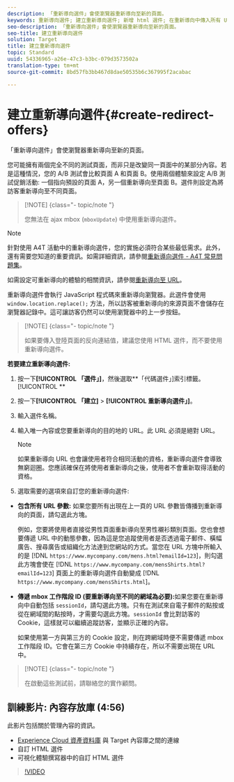 ```yaml
---
description: 「重新導向選件」會使瀏覽器重新導向至新的頁面。
keywords: 重新導向選件; 建立重新導向選件; 新增 html 選件; 在重新導向中傳入所有 URL 參數; 在重新導向中傳入 mboxSessionId (只有在要重新導向至不同網域時才需要)
seo-description: 「重新導向選件」會使瀏覽器重新導向至新的頁面。
seo-title: 建立重新導向選件
solution: Target
title: 建立重新導向選件
topic: Standard
uuid: 54336965-a26e-47c3-b3bc-079d3573502a
translation-type: tm+mt
source-git-commit: 8bd57fb3bb467d8dae50535b6c367995f2acabac

---
```



# 建立重新導向選件{#create-redirect-offers}

「重新導向選件」會使瀏覽器重新導向至新的頁面。

您可能擁有兩個完全不同的測試頁面，而非只是改變同一頁面中的某部分內容。若是這種情況，您的 A/B 測試會比較頁面 A 和頁面 B。使用兩個體驗來設定 A/B 測試促銷活動: 一個指向預設的頁面 A，另一個重新導向至頁面 B。選件則設定為將訪客重新導向至不同頁面。

>[!NOTE] {class="- topic/note "}
>
>您無法在 ajax mbox (`mboxUpdate`) 中使用重新導向選件。

>[!NOTE]
>
>針對使用 A4T 活動中的重新導向選件，您的實施必須符合某些最低需求。此外，還有需要您知道的重要資訊。如需詳細資訊，請參閱[重新導向選件 - A4T 常見問題集](../../c-integrating-target-with-mac/a4t/r-a4t-faq/a4t-faq-redirect-offers.md#concept_21BF213F10E1414A9DCD4A98AF207905)。

如需設定可重新導向的體驗的相關資訊，請參閱[重新導向至 URL](../../c-experiences/c-visual-experience-composer/redirect-offer.md#task_9578678D42784F5EB9638F8AC8C911FA)。

重新導向選件會執行 JavaScript 程式碼來重新導向瀏覽器。此選件會使用 `window.location.replace();` 方法，所以訪客被重新導向的來源頁面不會儲存在瀏覽器記錄中。這可讓訪客仍然可以使用瀏覽器中的上一步按鈕。

>[!NOTE] {class="- topic/note "}
>
>如果要傳入登陸頁面的反向連結值，建議您使用 HTML 選件，而不要使用重新導向選件。

**若要建立重新導向選件:**

1. 按一下&#x200B;**[!UICONTROL 「選件」]**，然後選取&#x200B;**「代碼選件」]索引標籤。[!UICONTROL **
1. 按一下&#x200B;**[!UICONTROL 「建立]** &gt; **[!UICONTROL 重新導向選件」]**。
1. 輸入選件名稱。
1. 輸入唯一內容或您要重新導向的目的地的 URL。此 URL 必須是絕對 URL。

   >[!NOTE]
   >
   >如果重新導向 URL 也會讓使用者符合相同活動的資格，重新導向選件會導致無窮迴圈。您應該確保在將使用者重新導向之後，使用者不會重新取得活動的資格。

1. 選取需要的選項來自訂您的重新導向選件:

* **包含所有 URL 參數:** 如果您要所有出現在上一頁的 URL 參數皆傳播到重新導向的頁面，請勾選此方塊。

   例如，您要將使用者直接從男性頁面重新導向至男性襯衫類別頁面。您也會想要傳遞 URL 中的動態參數，因為這是您追蹤使用者是否透過電子郵件、橫幅廣告、搜尋廣告或組織化方法達到您網站的方式。當您在 URL 方塊中所輸入的是 [!DNL `https://www.mycompany.com/mens.html?emailId=123`]，則勾選此方塊會使在 [!DNL `https://www.mycompany.com/mensShirts.html?emailId=123`] 頁面上的重新導向選件自動變成 [!DNL `https://www.mycompany.com/mensShirts.html`]。

* **傳遞 mbox 工作階段 ID (要重新導向至不同的網域為必要):**&#x200B;如果您要在重新導向中自動包括 `sessionId`，請勾選此方塊。只有在測試來自電子郵件的點按或從在網域間的點按時，才需要勾選此方塊。`sessionId` 會比對訪客的 Cookie，這樣就可以繼續追蹤訪客，並顯示正確的內容。

   如果使用第一方與第三方的 Cookie 設定，則在跨網域時便不需要傳遞 mbox 工作階段 ID。它會在第三方 Cookie 中持續存在，所以不需要出現在 URL 中。

>[!NOTE] {class="- topic/note "}
>
>在啟動這些測試前，請聯絡您的實作顧問。

## 訓練影片: 內容存放庫 (4:56)

此影片包括關於管理內容的資訊。

* [Experience Cloud 資產資料庫](https://marketing.adobe.com/resources/help/en_US/mcloud/creative_cloud.html) 與 Target 內容庫之間的連線
* 自訂 HTML 選件
* 可視化體驗撰寫器中的自訂 HTML 選件

>[!VIDEO](https://video.tv.adobe.com/v/17387?captions=chi_hant)
